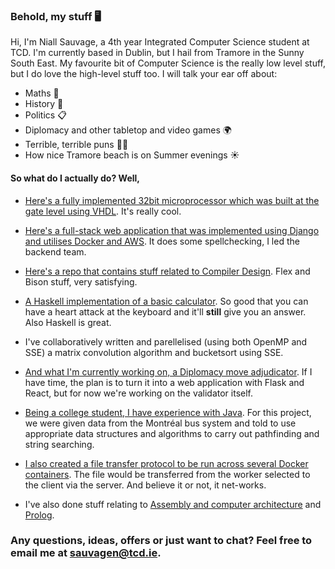### Behold, my stuff 🖥️

Hi, I'm Niall Sauvage, a 4th year Integrated Computer Science student at TCD. I'm currently based in Dublin, but I hail from Tramore in the Sunny South East. My favourite bit of Computer Science is the really low level stuff, but I do love the high-level stuff too.
I will talk your ear off about:

- Maths 📐
- History 📘
- Politics 📋
- Diplomacy and other tabletop and video games 🌍
- Terrible, terrible puns 🤦‍♂️
- How nice Tramore beach is on Summer evenings ☀️

#### So what do I actually do? Well,
- [Here's a fully implemented 32bit microprocessor which was built at the gate level using VHDL](https://github.com/ni-sauvage/CS22022). It's really cool.

- [Here's a full-stack web application that was implemented using Django and utilises Docker and AWS](https://github.com/MaxCunningham19/legal_spellcheck). It does some spellchecking, I led the backend team.

- [Here's a repo that contains stuff related to Compiler Design](https://github.com/ni-sauvage/CS33071). Flex and Bison stuff, very satisfying.

- [A Haskell implementation of a basic calculator](https://github.com/alexandersep/CSU33012-SWENG-ASS1). So good that you can have a heart attack at the keyboard and it'll **still** give you an answer. Also Haskell is great.

- I've collaboratively written and parellelised (using both OpenMP and SSE) a matrix convolution algorithm and bucketsort using SSE. 

- [And what I'm currently working on, a Diplomacy move adjudicator](https://github.com/ni-sauvage/diplomac). If I have time, the plan is to turn it into a web application with Flask and React, but for now we're working on the validator itself.

- [Being a college student, I have experience with Java](https://github.com/ni-sauvage/Algs-Final-Project). For this project, we were given data from the Montréal bus system and told to use appropriate data structures and algorithms to carry out pathfinding and string searching.

- [I also created a file transfer protocol to be run across several Docker containers](https://github.com/ni-sauvage/Networks-Assign-1). The file would be transferred from the worker selected to the client via the server. And believe it or not, it net-works.
  
- I've also done stuff relating to [Assembly and computer architecture](https://github.com/ni-sauvage/CS34021) and [Prolog](https://github.com/ni-sauvage/CS34011).

### Any questions, ideas, offers or just want to chat? Feel free to email me at [sauvagen@tcd.ie](mailto:sauvagen@tcd.ie).
